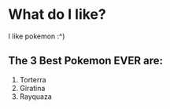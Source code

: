 # What do I like?

I like pokemon :^)

## The 3 Best Pokemon EVER are:

1. Torterra
2. Giratina
3. Rayquaza
